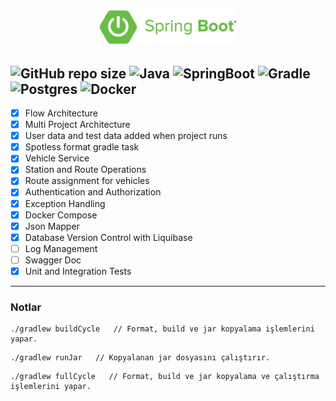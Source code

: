 <p align="center">
    <img src="assets/springboot.png" alt="spring boot" width="220">  
</p>

![GitHub repo size](https://img.shields.io/github/repo-size/hikmetkutuk/public-transport?color=inactive&logo=github&style=for-the-badge)
![Java](https://img.shields.io/static/v1?&logo=openjdk&label=java&message=17&color=f29111&style=for-the-badge)
![SpringBoot](https://img.shields.io/static/v1?&logo=springboot&label=spring%20boot&message=3.2.4&color=6db33f&style=for-the-badge)
![Gradle](https://img.shields.io/static/v1?&logo=gradle&label=gradle&message=8.8&color=32abc2&style=for-the-badge)
![Postgres](https://img.shields.io/static/v1?&logo=postgresql&label=postgre%20sql&message=15.5&color=336791&style=for-the-badge)
![Docker](https://img.shields.io/static/v1?&logo=docker&label=docker&message=25.0.2&color=086dd7&style=for-the-badge)
---

- [x] Flow Architecture
- [x] Multi Project Architecture
- [x] User data and test data added when project runs
- [x] Spotless format gradle task
- [x] Vehicle Service
- [x] Station and Route Operations
- [x] Route assignment for vehicles
- [x] Authentication and Authorization
- [x] Exception Handling
- [x] Docker Compose
- [x] Json Mapper
- [x] Database Version Control with Liquibase
- [ ] Log Management
- [ ] Swagger Doc
- [x] Unit and Integration Tests

---

### Notlar
```
./gradlew buildCycle   // Format, build ve jar kopyalama işlemlerini yapar.
```

```
./gradlew runJar   // Kopyalanan jar dosyasını çalıştırır.
```

```
./gradlew fullCycle   // Format, build ve jar kopyalama ve çalıştırma işlemlerini yapar.
```